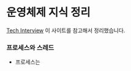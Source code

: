 # 운영체제 지식 정리

[Tech Interview](https://gyoogle.dev/blog/interview/%EC%9A%B4%EC%98%81%EC%B2%B4%EC%A0%9C.html) 이 사이트를 참고해서 정리했습니다.

### 프로세스와 스레드

- 프로세스는 